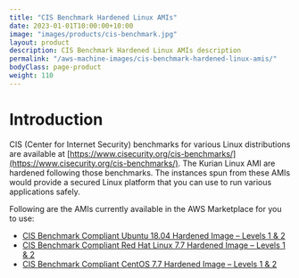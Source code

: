 ```yaml
---
title: "CIS Benchmark Hardened Linux AMIs"
date: 2023-01-01T10:00:00+10:00
image: "images/products/cis-benchmark.jpg"
layout: product
description: CIS Benchmark Hardened Linux AMIs description
permalink: "/aws-machine-images/cis-benchmark-hardened-linux-amis/"
bodyClass: page-product
weight: 110
---
```


Introduction
============

CIS (Center for Internet Security) benchmarks for various Linux distributions are available at [https://www.cisecurity.org/cis-benchmarks/](https://www.cisecurity.org/cis-benchmarks/). The Kurian Linux AMI are hardened following those benchmarks. The instances spun from these AMIs would provide a secured Linux platform that you can use to run various applications safely.

Following are the AMIs currently available in the AWS Marketplace for you to use:

*   [CIS Benchmark Compliant Ubuntu 18.04 Hardened Image – Levels 1 & 2](https://aws.amazon.com/marketplace/pp/B082X6GLR6)
*   [CIS Benchmark Compliant Red Hat Linux 7.7 Hardened Image – Levels 1 & 2](https://aws.amazon.com/marketplace/pp/B0868QFBWP)
*   [CIS Benchmark Compliant CentOS 7.7 Hardened Image – Levels 1 & 2](https://aws.amazon.com/marketplace/pp/B0868RDP11)
